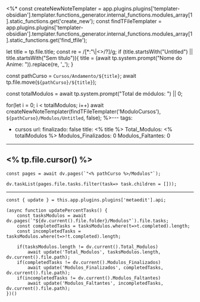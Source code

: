 <%*
const createNewNoteTemplater = app.plugins.plugins['templater-obsidian'].templater.functions_generator.internal_functions.modules_array[1].static_functions.get('create_new');
const findTFileTemplater = app.plugins.plugins['templater-obsidian'].templater.functions_generator.internal_functions.modules_array[1].static_functions.get('find_tfile');

let title = tp.file.title;
const re = /[*:"\\|<>/?]/g;
if (title.startsWith("Untitled") || title.startsWith("Sem título")){
	title = (await tp.system.prompt("Nome do Anime: ")).replace(re, '_');
}

const pathCurso = `Cursos/Andamento/${title}`;
await tp.file.move(`${pathCurso}/${title}`);

const totalModulos = await tp.system.prompt("Total de módulos: ") || 0;

for(let i = 0; i < totalModulos; i++) await createNewNoteTemplater(findTFileTemplater('ModuloCursos'), `${pathCurso}/Modulos/Untitled`, false);
%>---
tags:
  - cursos
url: 
finalizado: false
title: <% title %>
Total_Modulos: <% totalModulos %>
Modulos_Finalizados: 0
Modulos_Faltantes: 0
---
<% tp.file.cursor() %>
---
```dataviewjs
const pages = await dv.pages(`"<% pathCurso %>/Modulos"`);

dv.taskList(pages.file.tasks.filter(task=> task.children = []));
```
---
```dataviewjs
const { update } = this.app.plugins.plugins['metaedit'].api;

(async function updatePercentTasks() {
	const tasksModulos = await dv.pages(`"${dv.current().file.folder}/Modulos"`).file.tasks;
	const completedTasks = tasksModulos.where(t=>t.completed).length;
	const incompletedTasks = tasksModulos.where(t=>!t.completed).length;
	
	if(tasksModulos.length != dv.current().Total_Modulos)
		await update('Total_Modulos', tasksModulos.length, dv.current().file.path);
	if(completedTasks != dv.current().Modulos_Finalizados)
		await update('Modulos_Finalizados', completedTasks, dv.current().file.path);
	if(incompletedTasks != dv.current().Modulos_Faltantes)
		await update('Modulos_Faltantes', incompletedTasks, dv.current().file.path);
})()
```